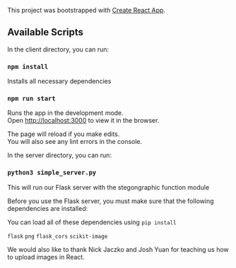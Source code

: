 This project was bootstrapped with [Create React App](https://github.com/facebook/create-react-app).

## Available Scripts

In the client directory, you can run:

### `npm install`

Installs all necessary dependencies

### `npm run start`

Runs the app in the development mode.<br>
Open [http://localhost:3000](http://localhost:3000) to view it in the browser.

The page will reload if you make edits.<br>
You will also see any lint errors in the console.

In the server directory, you can run:

### `python3 simple_server.py`

This will run our Flask server with the stegongraphic function module

Before you use the Flask server, you must make sure that the following dependencies are installed:

You can load all of these dependencies using `pip install`

`flask`
`png`
`flask_cors`
`scikit-image`

We would also like to thank Nick Jaczko and Josh Yuan for teaching us how to upload images in React.
